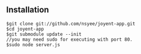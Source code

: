 ## Installation

	$git clone git://github.com/nsyee/joyent-app.git
	$cd joyent-app
	$git submodule update --init
	//you may need sudo for executing with port 80.
	$sudo node server.js
